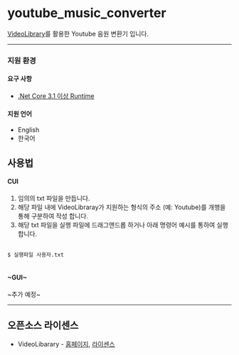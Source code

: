 # youtube_music_converter
[VideoLibrary](https://github.com/omansak/libvideo)를 활용한 Youtube 음원 변환기 입니다.

---

### 지원 환경
#### 요구 사항
- [.Net Core 3.1 이상 Runtime](https://dotnet.microsoft.com/download/dotnet-core)

#### 지원 언어
- English
- 한국어

## 사용법
#### CUI
1. 임의의 txt 파일을 만듭니다.
2. 해당 파일 내에 VideoLibraray가 지원하는 형식의 주소 (예: Youtube)를 개행을 통해 구분하여 작성 합니다.
3. 해당 txt 파일을 실행 파일에 드래그앤드롭 하거나 아래 명령어 예시를 통하여 실행합니다.
<pre>
<code>
$ 실행파일 사용자.txt
</code>
</pre>

#### ~GUI~
~추가 예정~

---
## 오픈소스 라이센스
- VideoLibarary - [홈페이지](https://github.com/omansak/libvideo), [라이센스](https://github.com/omansak/libvideo/blob/master/LICENSE)
